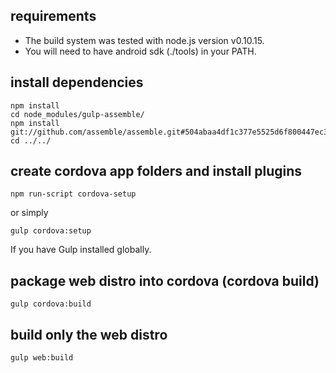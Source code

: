 ## requirements

* The build system was tested with node.js version v0.10.15.
* You will need to have android sdk (./tools) in your PATH.

## install dependencies

```
npm install
cd node_modules/gulp-assemble/
npm install git://github.com/assemble/assemble.git#504abaa4df1c377e5525d6f800447ec3552960fb
cd ../../
```

## create cordova app folders and install plugins

```
npm run-script cordova-setup
```

or simply

```
gulp cordova:setup
```

If you have Gulp installed globally.

## package web distro into cordova (cordova build)
```
gulp cordova:build
```

## build only the web distro
```
gulp web:build
```
